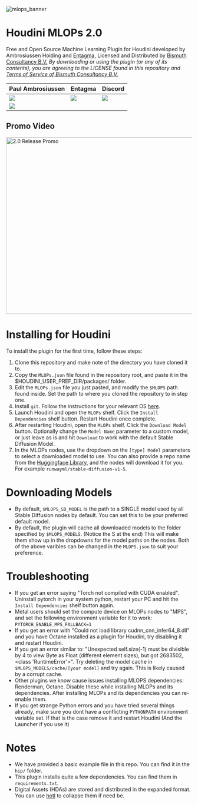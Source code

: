![mlops_banner](https://github.com/Bismuth-Consultancy-BV/MLOPs/assets/115803478/abc396a5-be3c-4bee-bdb9-a3721a829dcd)


# Houdini MLOPs 2.0
Free and Open Source Machine Learning Plugin for Houdini developed by Ambrosiussen Holding and [Entagma](https://entagma.com/), Licensed and Distributed by [Bismuth Consultancy B.V.](https://www.bismuthconsultancy.com/) _By downloading or using the plugin (or any of its contents), you are agreeing to the LICENSE found in this repository and [Terms of Service of Bismuth Consultancy B.V.](https://www.bismuthconsultancy.com/s/EN_Terms_And_Conditions-f5sk.pdf)_

| Paul Ambrosiussen | Entagma | Discord |
| --------------- | --------------- | --------------- |
| [![](https://img.shields.io/badge/twitter-%230077B5.svg?style=for-the-badge&logo=twitter)](https://twitter.com/ambrosiussen_p) | [![](https://img.shields.io/badge/twitter-%230077B5.svg?style=for-the-badge&logo=twitter)](https://twitter.com/entagma) | [![](https://img.shields.io/badge/discord-%230077B5.svg?style=for-the-badge&logo=discord&logoColor=white)](https://discord.gg/rKr5SNZJtM) |
| [![](https://img.shields.io/badge/linkedin-%230077B5.svg?style=for-the-badge&logo=linkedin)](https://www.linkedin.com/in/paulambrosiussen/) |



## Promo Video
<a href="http://www.youtube.com/watch?feature=player_embedded&v=izLicMTBYUg
" target="_blank"><img src="http://img.youtube.com/vi/izLicMTBYUg/0.jpg" 
alt="2.0 Release Promo" width="640" height="480" border="0" /></a>


# Installing for Houdini
To install the plugin for the first time, follow these steps:
1. Clone this repository and make note of the directory you have cloned it to.
2. Copy the `MLOPs.json` file found in the repository root, and paste it in the $HOUDINI_USER_PREF_DIR/packages/ folder.
3. Edit the `MLOPs.json` file you just pasted, and modify the `$MLOPS` path found inside. Set the path to where you cloned the repository to in step one.
4. Install `git`. Follow the instructions for your relevant OS [here](https://github.com/git-guides/install-git).
5. Launch Houdini and open the `MLOPs` shelf. Click the `Install Dependencies` shelf button. Restart Houdini once complete.
6. After restarting Houdini, open the `MLOPs` shelf. Click the `Download Model` button. Optionally change the `Model Name` parameter to a custom model, or just leave as is and hit `Download` to work with the default Stable Diffusion Model.
7. In the MLOPs nodes, use the dropdown on the `[type] Model` parameters to select a downloaded model to use. You can also provide a repo name from the [Huggingface Library](https://huggingface.co/models?pipeline_tag=text-to-image&sort=downloads), and the nodes will download it for you. For example `runwayml/stable-diffusion-v1-5`.


# Downloading Models
- By default, `$MLOPS_SD_MODEL` is the path to a SINGLE model used by all Stable Diffusion nodes by default. You can set this to be your preferred default model.
- By default, the plugin will cache all downloaded models to the folder specified by `$MLOPS_MODELS`. (Notice the S at the end) This will make them show up in the dropdowns for the model paths on the nodes.
Both of the above varibles can be changed in the `MLOPS.json` to suit your preference.

# Troubleshooting
- If you get an error saying "Torch not compiled with CUDA enabled". Uninstall pytorch in your system python, restart your PC and hit the `Install Dependencies` shelf button again. 
- Metal users should set the compute device on MLOPs nodes to "MPS", and set the following environment variable for it to work: `PYTORCH_ENABLE_MPS_FALLBACK=1`
- If you get an error with "Could not load library cudnn_cnn_infer64_8.dll" and you have Octane installed as a plugin for Houdini, try disabling it and restart Houdini.
- If you get an error similar to: "Unexpected self.size(-1) must be divisible by 4 to view Byte as Float (different element sizes), but got 2683502, <class 'RuntimeError'>". Try deleting the model cache in `$MLOPS_MODELS/cache/[your model]` and try again. This is likely caused by a corrupt cache.
- Other plugins we know cause issues installing MLOPS dependencies: Renderman, Octane. Disable these while installing MLOPs and its dependencies. After installing MLOPs and its dependencies you can re-enable them.
- If you get strange Python errors and you have tried several things already, make sure you dont have a conflicting `PYTHONPATH` environment variable set. If that is the case remove it and restart Houdini (And the Launcher if you use it)

# Notes
- We have provided a basic example file in this repo. You can find it in the `hip/` folder.
- This plugin installs quite a few dependencies. You can find them in `requirements.txt`.
- Digital Assets (HDAs) are stored and distributed in the expanded format. You can use [hotl](https://www.sidefx.com/docs/houdini/ref/utils/hotl.html) to collapse them if need be.
